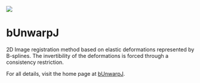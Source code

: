 [![](http://jenkins.imagej.net/job/bUnwarpJ/lastBuild/badge/icon)](http://jenkins.imagej.net/job/bUnwarpJ/)

bUnwarpJ
========

2D Image registration method based on elastic deformations represented by B-splines. The invertibility of the deformations is forced through a consistency restriction.

For all details, visit the home page at [bUnwarpJ](http://imagej.net/BUnwarpJ).
